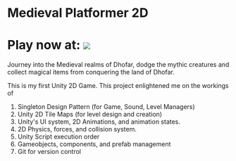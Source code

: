 # Medieval Platformer 2D
# Play now at: [![](https://img.shields.io/static/v1?style=for-the-badge&message=Itch.io&color=FA5C5C&logo=Itch.io&logoColor=FFFFFF&label=)]([https://aviralgoel.itch.io/](https://aviralgoel.itch.io/medieval-platformer))

Journey into the Medieval realms of Dhofar, dodge the mythic creatures and collect magical items from conquering the land of Dhofar.

This is my first Unity 2D Game. This project enlightened me on the workings of 

1. Singleton Design Pattern (for Game, Sound, Level Managers)
2. Unity 2D Tile Maps (for level design and creation)
3. Unity's UI system, 2D Animations, and animation states.
4. 2D Physics, forces, and collision system.
5. Unity Script execution order
6. Gameobjects, components, and prefab management
7. Git for version control
